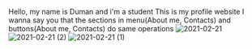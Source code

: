 Hello, my name is Duman and i'm a student
This is my profile website
I wanna say you that the sections in menu(About me, Contacts) and buttons(About me, Contacts) do same operations
![2021-02-21](https://user-images.githubusercontent.com/75569792/108626328-cb8fdd00-7479-11eb-9843-559ba9785ce3.png)
![2021-02-21 (2)](https://user-images.githubusercontent.com/75569792/108626373-f9752180-7479-11eb-97f9-874818f48ed4.png)
![2021-02-21 (1)](https://user-images.githubusercontent.com/75569792/108626394-1ad60d80-747a-11eb-8c93-f281cfde7794.png)


